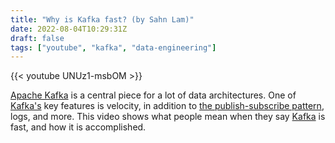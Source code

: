 ```yaml
---
title: "Why is Kafka fast? (by Sahn Lam)"
date: 2022-08-04T10:29:31Z
draft: false
tags: ["youtube", "kafka", "data-engineering"]
---
```


{{< youtube UNUz1-msbOM >}}

[Apache Kafka][1] is a central piece for a lot of data architectures. One of [Kafka's][1] key
features is velocity, in addition to [the publish-subscribe pattern][2], logs, and more. This
video shows what people mean when they say [Kafka][1] is fast, and how it is accomplished.

[1]: https://kafka.apache.org
[2]: https://en.wikipedia.org/wiki/Publish%E2%80%93subscribe_pattern
